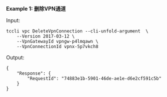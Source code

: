 **Example 1: 删除VPN通道**



Input: 

```
tccli vpc DeleteVpnConnection --cli-unfold-argument  \
    --Version 2017-03-12 \
    --VpnGatewayId vpngw-p4lmqawn \
    --VpnConnectionId vpnx-5p7vkch8
```

Output: 
```
{
    "Response": {
        "RequestId": "74883e1b-5901-46de-ae1e-d6e2cf591c5b"
    }
}
```

